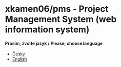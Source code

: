 # xkamen06/pms - Project Management System (web information system)

#### Prosím, zvolte jazyk / Please, choose language
  
 - [Česky](README_CZ.md)
 - [English](README_EN.md)
 
 